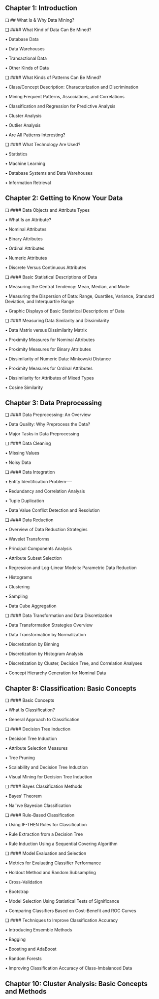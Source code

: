 ## Chapter 1: Introduction

❑ ## What Is & Why Data Mining?


❑ #### What Kind of Data Can Be Mined?


• Database Data

• Data Warehouses

• Transactional Data

• Other Kinds of Data


❑ #### What Kinds of Patterns Can Be Mined?


• Class/Concept Description: Characterization and Discrimination

• Mining Frequent Patterns, Associations, and Correlations

• Classification and Regression for Predictive Analysis

• Cluster Analysis

• Outlier Analysis

• Are All Patterns Interesting?


❑ #### What Technology Are Used?


• Statistics

• Machine Learning

• Database Systems and Data Warehouses

• Information Retrieval



## Chapter 2: Getting to Know Your Data


❑ #### Data Objects and Attribute Types


• What Is an Attribute?

• Nominal Attributes

• Binary Attributes

• Ordinal Attributes

• Numeric Attributes

• Discrete Versus Continuous Attributes


❑ #### Basic Statistical Descriptions of Data


• Measuring the Central Tendency: Mean, Median, and Mode

• Measuring the Dispersion of Data: Range, Quartiles, Variance, Standard Deviation, and Interquartile Range

• Graphic Displays of Basic Statistical Descriptions of Data


❑ #### Measuring Data Similarity and Dissimilarity


• Data Matrix versus Dissimilarity Matrix

• Proximity Measures for Nominal Attributes

• Proximity Measures for Binary Attributes

• Dissimilarity of Numeric Data: Minkowski Distance

• Proximity Measures for Ordinal Attributes

• Dissimilarity for Attributes of Mixed Types

• Cosine Similarity




## Chapter 3: Data Preprocessing


❑ #### Data Preprocessing: An Overview


• Data Quality: Why Preprocess the Data?

• Major Tasks in Data Preprocessing


❑ #### Data Cleaning


• Missing Values

• Noisy Data


❑ #### Data Integration


• Entity Identification Problem---

• Redundancy and Correlation Analysis

• Tuple Duplication

• Data Value Conflict Detection and Resolution


❑ #### Data Reduction


• Overview of Data Reduction Strategies

• Wavelet Transforms

• Principal Components Analysis

• Attribute Subset Selection

• Regression and Log-Linear Models: Parametric Data Reduction

• Histograms

• Clustering

• Sampling

• Data Cube Aggregation


❑ #### Data Transformation and Data Discretization


• Data Transformation Strategies Overview

• Data Transformation by Normalization

• Discretization by Binning

• Discretization by Histogram Analysis

• Discretization by Cluster, Decision Tree, and Correlation Analyses

• Concept Hierarchy Generation for Nominal Data




## Chapter 8: Classification: Basic Concepts


❑ #### Basic Concepts


• What Is Classification?

• General Approach to Classification


❑ #### Decision Tree Induction


• Decision Tree Induction

• Attribute Selection Measures

• Tree Pruning

• Scalability and Decision Tree Induction

• Visual Mining for Decision Tree Induction


❑ #### Bayes Classification Methods

• Bayes’ Theorem

• Na¨ıve Bayesian Classification


❑ #### Rule-Based Classification


• Using IF-THEN Rules for Classification

• Rule Extraction from a Decision Tree

• Rule Induction Using a Sequential Covering Algorithm


❑ #### Model Evaluation and Selection


• Metrics for Evaluating Classifier Performance

• Holdout Method and Random Subsampling

• Cross-Validation

• Bootstrap

• Model Selection Using Statistical Tests of Significance

• Comparing Classifiers Based on Cost–Benefit and ROC Curves


❑ #### Techniques to Improve Classification Accuracy


• Introducing Ensemble Methods

• Bagging

• Boosting and AdaBoost

• Random Forests

• Improving Classification Accuracy of Class-Imbalanced Data



## Chapter 10: Cluster Analysis: Basic Concepts and Methods
